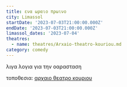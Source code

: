 ```yaml
---
title: ενα ωραιο πρωινο
city: Limassol
startDate: '2023-07-03T21:00:00.000Z'
endDate: '2023-07-03T21:00:00.000Z'
limassol_dates: '2023-07-04'
theatres:
  - name: theatres/Arxaio-theatro-kouriou.md
category: comedy
---
```


λιγα λογια για την οαρασταση

τοποθεσια: [αρχαιο θεατρο κουριου](?#map "")
